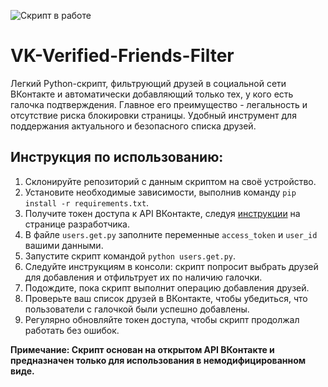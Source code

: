 ![Скрипт в работе](https://i.ibb.co/xsMwZYg/VK-Verified-Friends-Filter.png)
# VK-Verified-Friends-Filter
Легкий Python-скрипт, фильтрующий друзей в социальной сети ВКонтакте и автоматически добавляющий только тех, у кого есть галочка подтверждения. Главное его преимущество - легальность и отсутствие риска блокировки страницы. Удобный инструмент для поддержания актуального и безопасного списка друзей.

## Инструкция по использованию:

1. Склонируйте репозиторий с данным скриптом на своё устройство.
2. Установите необходимые зависимости, выполнив команду `pip install -r requirements.txt`.
3. Получите токен доступа к API ВКонтакте, следуя [инструкции](https://dev.vk.com/mini-apps/getting-started) на странице разработчика.
4. В файле `users.get.py` заполните переменные `access_token` и `user_id` вашими данными.
5. Запустите скрипт командой `python users.get.py`.
6. Следуйте инструкциям в консоли: скрипт попросит выбрать друзей для добавления и отфильтрует их по наличию галочки.
7. Подождите, пока скрипт выполнит операцию добавления друзей.
8. Проверьте ваш список друзей в ВКонтакте, чтобы убедиться, что пользователи с галочкой были успешно добавлены.
9. Регулярно обновляйте токен доступа, чтобы скрипт продолжал работать без ошибок.

__Примечание: Скрипт основан на открытом API ВКонтакте и предназначен только для использования в немодифицированном виде.__
